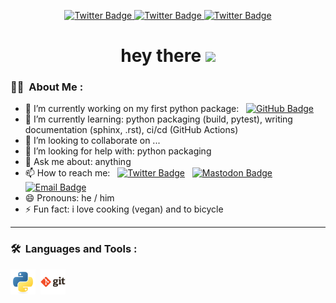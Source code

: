 <div id="badges">
<p align="center">
  <a href="https://twitter.com/daniel_sagolla">
    <img src="https://img.shields.io/badge/Twitter-%231DA1F2?style=for-the-badge&logo=twitter&logoColor=white" alt="Twitter Badge"/>
  </a>
  <a href="https://mstdn.social/@dsagolla">
    <img src="https://img.shields.io/badge/Mastadon-%236364FF?style=for-the-badge&logo=mastodon&logoColor=white" alt="Twitter Badge"/>
  </a>
  <a href="mailto:daniel.sagolla@udo.edu?subject=[GitHub]">
    <img src="https://img.shields.io/badge/Email-lightgrey?style=for-the-badge&logo=minutemailer&logoColor=white" alt="Twitter Badge"/>
  </a>
</p>
</div>
<h1 align="center">hey there <img src="https://media.giphy.com/media/hvRJCLFzcasrR4ia7z/giphy.gif" width="40"></h1>

### :man_technologist: &nbsp;About Me :

- 🔭 I’m currently working on my first python package: &nbsp; [![GitHub Badge](https://img.shields.io/badge/nssvie-%23181717?style=plastic&logo=github&logoColor=white)](https://github.com/dsagolla/nssvie)
- 🌱 I’m currently learning: python packaging (build, pytest), writing documentation (sphinx, .rst), ci/cd (GitHub Actions)
- 👯 I’m looking to collaborate on ...
- 🤔 I’m looking for help with: python packaging
- 💬 Ask me about: anything
- 📫 How to reach me: &nbsp; [![Twitter Badge](https://img.shields.io/badge/Twitter-%231DA1F2?style=plastic&logo=twitter&logoColor=white)](https://twitter.com/daniel_sagolla) &nbsp; [![Mastodon Badge](https://img.shields.io/badge/Mastadon-%236364FF?style=plastic&logo=mastodon&logoColor=white)](https://mstdn.social/@dsagolla) &nbsp; [![Email  Badge](https://img.shields.io/badge/Email-lightgrey?style=plastic&logo=minutemailer&logoColor=white)](mailto:daniel.sagolla@udo.edu?subject=[GitHub]])
- 😄 Pronouns: he / him
- ⚡ Fun fact: i love cooking (vegan) and to bicycle

---

### 🛠 &nbsp;Languages and Tools :

<p>
<img src="https://github.com/devicons/devicon/blob/master/icons/python/python-original.svg" title="Python" **alt="Python" width="40" height="40"/>&nbsp;
<img src="https://github.com/devicons/devicon/blob/master/icons/git/git-original-wordmark.svg" title="Git" **alt="Git" width="40" height="40"/>&nbsp;
</p>